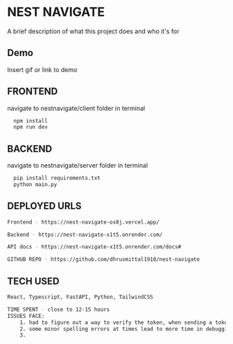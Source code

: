 
# NEST NAVIGATE

A brief description of what this project does and who it's for




## Demo

Insert gif or link to demo


## FRONTEND

navigate to nestnavigate/client folder in terminal

```bash
  npm install 
  npm run dev
```
    
## BACKEND
navigate to nestnavigate/server folder in terminal


```bash
  pip install requirements.txt
  python main.py
```

## DEPLOYED URLS
```bash
Frontend - https://nest-navigate-os8j.vercel.app/

Backend - https://nest-navigate-x1t5.onrender.com/

API docs - https://nest-navigate-x1t5.onrender.com/docs#

GITHUB REPO - https://github.com/dhruvmittal1910/nest-navigate

```

## TECH USED
```bash
React, Typescript, FastAPI, Python, TailwindCSS
```

```bash 
TIME SPENT - close to 12-15 hours 
ISSUES FACE:
    1. had to figure out a way to verify the token, when sending a token to backend to verify user.
    2. some minor spelling errors at times lead to more time in debugging
    3. 
```